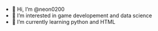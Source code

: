 - 👋 Hi, I’m @neon0200
- 👀 I’m interested in game developement and data science
- 🌱 I’m currently learning python and HTML


<!---
neon0200/neon0200 is a ✨ special ✨ repository because its `README.md` (this file) appears on your GitHub profile.
You can click the Preview link to take a look at your changes.
--->
